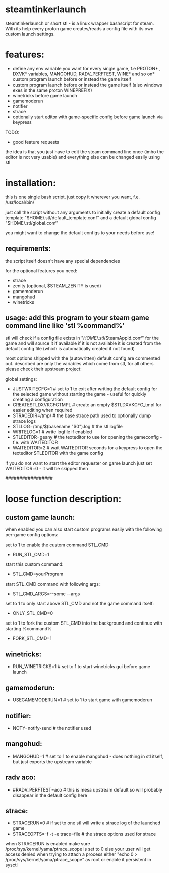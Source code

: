 # steamtinkerlaunch

steamtinkerlaunch or short stl - is a linux wrapper bashscript for steam.
With its help every proton game creates/reads a config file with its own custom launch settings.

# features:

* define any env variable you want for every single game, f.e PROTON* , DXVK* variables, MANGOHUD, RADV_PERFTEST, WINE* and so on* custom program launch before or instead the game itself
* custom program launch before or instead the game itself (also windows exes in the same proton WINEPREFIX)
* winetricks before game launch
* gamemoderun
* notifier
* strace
* optionally start editor with game-specific config before game launch via keypress

TODO:
* good feature requests

the idea is that you just have to edit the steam command line once (imho the editor is not very usable)
and everything else can be changed easily using stl

# installation: 
this is one single bash script. just copy it wherever you want, f.e. /usr/local/bin/

just call the script without any arguments
to initially create a default config template
"$HOME/.stl/default_template.conf"
and a default global config
"$HOME/.stl/global.conf"


you might want to change the default configs to your needs before use!

requirements:
--------------
the script itself doesn't have any special dependencies 

for the optional features you need:
- strace
- zenity (optional, $STEAM_ZENITY is used)
- gamemoderun
- mangohud
- winetricks

usage: add this program to your steam game command line like 'stl %command%'
-----------------------------------

stl will check if a config file exists in "$HOME/.stl/$SteamAppId.conf" for the game and will source it if available
if it is not available it is created from the default config file (which is automatically created if not found)

most options shipped with the (autowritten) default config are commented out.
described are only the variables which come from stl, for all others please check their upstream project:

global settings:

* JUSTWRITECFG=1 							# set to 1 to exit after writing the default config for the selected game without starting the game - useful for quickly creating a configuration
* CREATESTLDXVKCFGTMPL						# create an empty $STLDXVKCFG_tmpl for easier editing when required
* STRACEDIR=/tmp/ 							# the base strace path used to optionally dump strace logs
* STLLOG=/tmp/$(basename "$0").log			# the stl logfile
* WRITELOG=1								# write logfile if enabled
* STLEDITOR=geany							# the texteditor to use for opening the gameconfig - f.e. with WAITEDITOR
* WAITEDITOR=2								# wait WAITEDITOR seconds for a keypress to open the texteditor STLEDITOR with the game config

if you do not want to start the editor requester on game launch just set WAITEDITOR=0 - it will be skipped then

#################

# loose function description:

custom game launch:
---------------------
when enabled you can also start custom programs easily with the following per-game config options:

set to 1 to enable the custom command STL_CMD:
* RUN_STL_CMD=1

start this custom command:
* STL_CMD=yourProgram

start STL_CMD command with following args:
* STL_CMD_ARGS=--some --args

set to 1 to only start above STL_CMD and not the game command itself:
* ONLY_STL_CMD=0

set to 1 to fork the custom STL_CMD into the background and continue with starting %command%
* FORK_STL_CMD=1

winetricks:
------------
* RUN_WINETRICKS=1							# set to 1 to start winetricks gui before game launch

gamemoderun:
-------------
* USEGAMEMODERUN=1							# set to 1 to start game with gamemoderun

notifier:
-----------
* NOTY=notify-send							# the notifier used

mangohud:
----------

* MANGOHUD=1								# set to 1 to enable mangohud - does nothing in stl itself, but just exports the upstream variable

radv aco:
----------
* #RADV_PERFTEST=aco						# this is mesa upstream default so will probably disappear in the default config here

strace:
----------
* STRACERUN=0 								# if set to one stl will write a strace log of the launched game
* STRACEOPTS=-f -t -e trace=file			# the strace options used for strace

when STRACERUN is enabled make sure
/proc/sys/kernel/yama/ptrace_scope is set to 0
else your user will get access denied when trying to attach a process
either "echo 0 > /proc/sys/kernel/yama/ptrace_scope" as root or enable it persistent in sysctl

